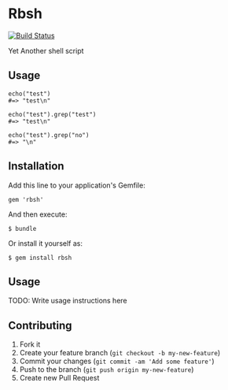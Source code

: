 # Rbsh

[![Build Status](https://travis-ci.org/riywo/rbsh.png)](https://travis-ci.org/riywo/rbsh)

Yet Another shell script

## Usage

    echo("test")
    #=> "test\n"
    
    echo("test").grep("test")
    #=> "test\n"
    
    echo("test").grep("no")
    #=> "\n"

## Installation

Add this line to your application's Gemfile:

    gem 'rbsh'

And then execute:

    $ bundle

Or install it yourself as:

    $ gem install rbsh

## Usage

TODO: Write usage instructions here

## Contributing

1. Fork it
2. Create your feature branch (`git checkout -b my-new-feature`)
3. Commit your changes (`git commit -am 'Add some feature'`)
4. Push to the branch (`git push origin my-new-feature`)
5. Create new Pull Request
